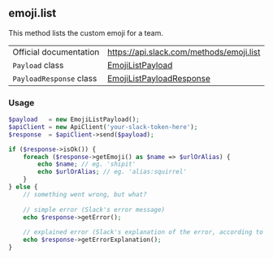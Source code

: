 ## emoji.list

This method lists the custom emoji for a team.

| | |
|-------------------------|-------------------------------------------------------------------------------------------------------------------------------|
| Official documentation  | https://api.slack.com/methods/emoji.list                                                                                      |
| `Payload` class         | [EmojiListPayload](https://github.com/cleentfaar/slack/blob/master/src/CL/Slack/Payload/EmojiListPayload.php)                 |
| `PayloadResponse` class | [EmojiListPayloadResponse](https://github.com/cleentfaar/slack/blob/master/src/CL/Slack/Payload/EmojiListPayloadResponse.php) |


### Usage

```php
$payload   = new EmojiListPayload();
$apiClient = new ApiClient('your-slack-token-here');
$response  = $apiClient->send($payload);

if ($response->isOk()) {
    foreach ($response->getEmoji() as $name => $urlOrAlias) {
        echo $name; // eg. 'shipit'
        echo $urlOrAlias; // eg. 'alias:squirrel'
    }
} else {
    // something went wrong, but what?
    
    // simple error (Slack's error message)
    echo $response->getError();
    
    // explained error (Slack's explanation of the error, according to the documentation)
    echo $response->getErrorExplanation();
}
```
